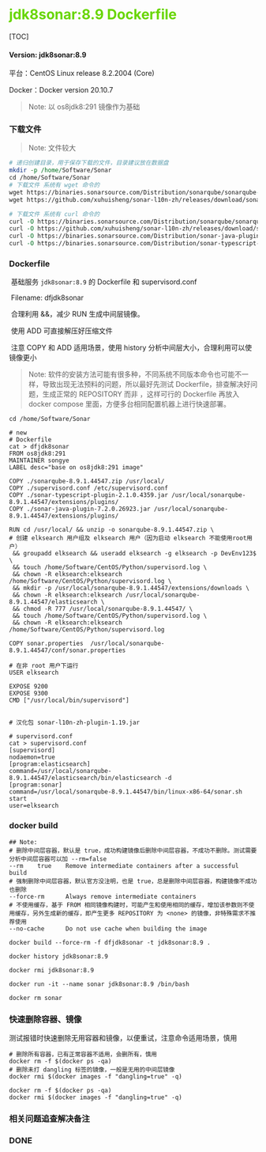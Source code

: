 # <font color=#69D600>jdk8sonar:8.9 Dockerfile</font>

[TOC]

#### Version: jdk8sonar:8.9

平台：CentOS Linux release 8.2.2004 (Core)

Docker：Docker version 20.10.7

> Note: 以 os8jdk8:291 镜像作为基础



### 下载文件

> Note: 文件较大

```perl
# 递归创建目录，用于保存下载的文件，目录建议放在数据盘
mkdir -p /home/Software/Sonar
cd /home/Software/Sonar
# 下载文件 系统有 wget 命令的
wget https://binaries.sonarsource.com/Distribution/sonarqube/sonarqube-8.9.1.44547.zip
wget https://github.com/xuhuisheng/sonar-l10n-zh/releases/download/sonar-l10n-zh-plugin-8.9/sonar-l10n-zh-plugin-8.9.jar

# 下载文件 系统有 curl 命令的
curl -O https://binaries.sonarsource.com/Distribution/sonarqube/sonarqube-8.9.1.44547.zip
curl -O https://github.com/xuhuisheng/sonar-l10n-zh/releases/download/sonar-l10n-zh-plugin-8.9/sonar-l10n-zh-plugin-8.9.jar
curl -O https://binaries.sonarsource.com/Distribution/sonar-java-plugin/sonar-java-plugin-7.2.0.26923.jar
curl -O https://binaries.sonarsource.com/Distribution/sonar-typescript-plugin/sonar-typescript-plugin-2.1.0.4359.jar

```



### Dockerfile

​		基础服务 `jdk8sonar:8.9` 的 Dockerfile 和 supervisord.conf

​		Filename: dfjdk8sonar

​		合理利用 &&，减少 RUN 生成中间层镜像。

​		使用 ADD 可直接解压好压缩文件

​		注意 COPY 和 ADD 适用场景，使用 history 分析中间层大小，合理利用可以使镜像更小

> Note: 软件的安装方法可能有很多种，不同系统不同版本命令也可能不一样，导致出现无法预料的问题，所以最好先测试 Dockerfile，排查解决好问题，生成正常的 REPOSITORY 而非 <none> ，这样可行的 Dockerfile 再放入 docker compose 里面，方便多台相同配置机器上进行快速部署。

```
cd /home/Software/Sonar

# new
# Dockerfile
cat > dfjdk8sonar
FROM os8jdk8:291
MAINTAINER songye
LABEL desc="base on os8jdk8:291 image"

COPY ./sonarqube-8.9.1.44547.zip /usr/local/
COPY ./supervisord.conf /etc/supervisord.conf
COPY ./sonar-typescript-plugin-2.1.0.4359.jar /usr/local/sonarqube-8.9.1.44547/extensions/plugins/
COPY ./sonar-java-plugin-7.2.0.26923.jar /usr/local/sonarqube-8.9.1.44547/extensions/plugins/

RUN cd /usr/local/ && unzip -o sonarqube-8.9.1.44547.zip \
# 创建 elksearch 用户组及 elksearch 用户（因为启动 elksearch 不能使用root用户）
 && groupadd elksearch && useradd elksearch -g elksearch -p DevEnv123$ \
 && touch /home/Software/CentOS/Python/supervisord.log \
 && chown -R elksearch:elksearch /home/Software/CentOS/Python/supervisord.log \
 && mkdir -p /usr/local/sonarqube-8.9.1.44547/extensions/downloads \
 && chown -R elksearch:elksearch /usr/local/sonarqube-8.9.1.44547/elasticsearch \
 && chmod -R 777 /usr/local/sonarqube-8.9.1.44547/ \
 && touch /home/Software/CentOS/Python/supervisord.log \
 && chown -R elksearch:elksearch /home/Software/CentOS/Python/supervisord.log

COPY sonar.properties  /usr/local/sonarqube-8.9.1.44547/conf/sonar.properties

# 在非 root 用户下运行
USER elksearch

EXPOSE 9200
EXPOSE 9300
CMD ["/usr/local/bin/supervisord"]


# 汉化包 sonar-l10n-zh-plugin-1.19.jar

# supervisord.conf
cat > supervisord.conf
[supervisord]
nodaemon=true
[program:elasticsearch]
command=/usr/local/sonarqube-8.9.1.44547/elasticsearch/bin/elasticsearch -d
[program:sonar]
command=/usr/local/sonarqube-8.9.1.44547/bin/linux-x86-64/sonar.sh start
user=elksearch

```



### docker build

```
## Note: 
# 删除中间层容器，默认是 true，成功构建镜像后删除中间层容器，不成功不删除。测试需要分析中间层容器可以加 --rm=false
--rm	true	Remove intermediate containers after a successful build
# 强制删除中间层容器，默认官方没注明，也是 true，总是删除中间层容器，构建镜像不成功也删除
--force-rm		Always remove intermediate containers
# 不使用缓存，基于 FROM 相同镜像构建时，可能产生和使用相同的缓存，增加该参数则不使用缓存，另外生成新的缓存，即产生更多 REPOSITORY 为 <none> 的镜像，非特殊需求不推荐使用
--no-cache		Do not use cache when building the image

docker build --force-rm -f dfjdk8sonar -t jdk8sonar:8.9 .

docker history jdk8sonar:8.9

docker rmi jdk8sonar:8.9

docker run -it --name sonar jdk8sonar:8.9 /bin/bash

docker rm sonar

```



### 快速删除容器、镜像

​		测试报错时快速删除无用容器和镜像，以便重试，注意命令适用场景，慎用

```
# 删除所有容器，已有正常容器不适用，会删所有，慎用
docker rm -f $(docker ps -qa)
# 删除未打 dangling 标签的镜像，一般是无用的中间层镜像
docker rmi $(docker images -f "dangling=true" -q)

docker rm -f $(docker ps -qa)
docker rmi $(docker images -f "dangling=true" -q)

```







### 相关问题追查解决备注







### DONE